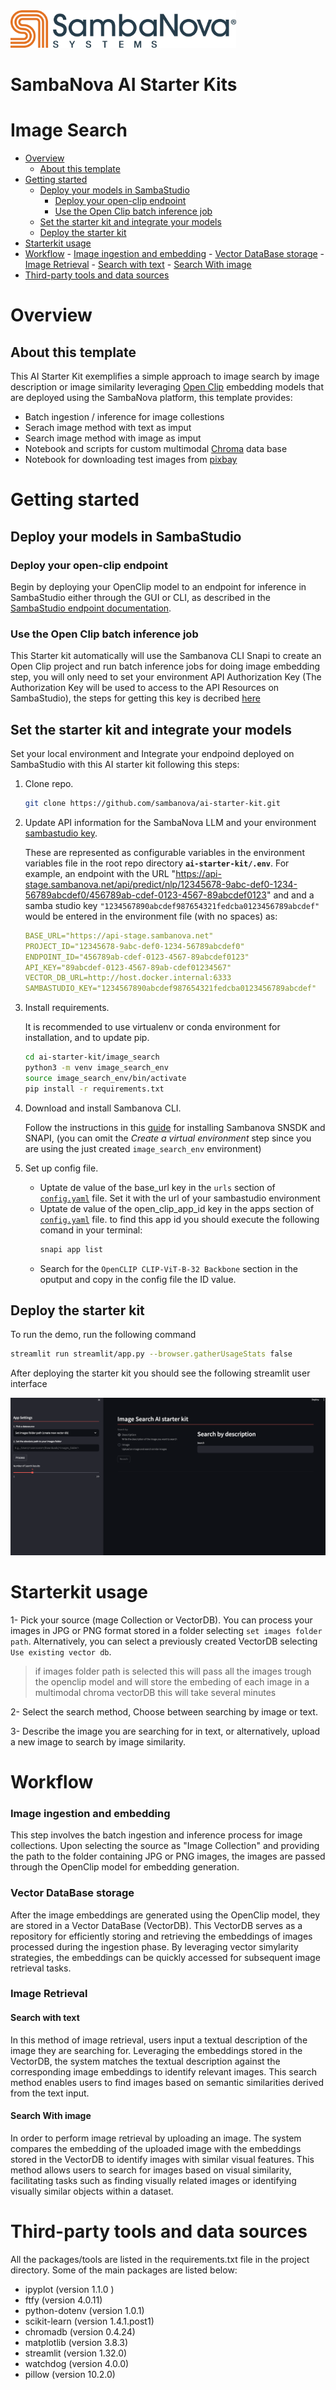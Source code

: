 <a href="https://sambanova.ai/">
<picture>
  <source media="(prefers-color-scheme: dark)" srcset="../images/SambaNova-light-logo-1.png" height="60">
  <img alt="SambaNova logo" src="../images/SambaNova-dark-logo-1.png" height="60">
</picture>
</a>

SambaNova AI Starter Kits
====================
# Image Search
<!-- TOC -->
- [Overview](#overview)
    - [About this template](#about-this-template)
- [Getting started](#getting-started)
    - [Deploy your models in SambaStudio](#deploy-your-models-in-sambastudio)
        - [Deploy your open-clip endpoint](#deploy-your-open-clip-endpoint)
        - [Use the Open Clip batch inference job](#use-the-open-clip-batch-inference-job)
    - [Set the starter kit and integrate your models](#set-the-starter-kit-and-integrate-your-models)
    - [Deploy the starter kit](#deploy-the-starter-kit)
- [Starterkit usage](#starterkit-usage)
- [Workflow](#workflow)
        - [Image ingestion and embedding](#image-ingestion-and-embedding)
        - [Vector DataBase storage](#vector-database-storage)
        - [Image Retrieval](#image-retrieval)
            - [Search with text](#search-with-text)
            - [Search With image](#search-with-image)
- [Third-party tools and data sources](#third-party-tools-and-data-sources)

<!-- /TOC -->


# Overview 
## About this template
This AI Starter Kit exemplifies a simple approach to image search by image description or image similarity leveraging [Open Clip](https://github.com/mlfoundations/open_clip) embedding models that are deployed using the SambaNova platform, this template provides:

- Batch ingestion / inference for image collestions
- Serach image method with text as imput
- Search image method with image as imput
- Notebook and scripts for custom multimodal [Chroma](https://docs.trychroma.com/multi-modal) data base
- Notebook for downloading test images from [pixbay](https://pixabay.com/)  

# Getting started
## Deploy your models in SambaStudio
### Deploy your open-clip endpoint

Begin by deploying your OpenClip model to an endpoint for inference in SambaStudio either through the GUI or CLI, as described in the [SambaStudio endpoint documentation](https://docs.sambanova.ai/sambastudio/latest/endpoints.html).

### Use the Open Clip batch inference job

This Starter kit automatically will use the Sambanova CLI Snapi to create an Open Clip project and run batch inference jobs for doing image embedding step, you will only need to set your environment API Authorization Key (The Authorization Key will be used to access to the API Resources on SambaStudio), the steps for getting this key is decribed [here](https://docs.sambanova.ai/sambastudio/latest/cli-setup.html#_acquire_the_api_key)

## Set the starter kit and integrate your models

Set your local environment and Integrate your endpoind deployed on SambaStudio with this AI starter kit following this steps:

1. Clone repo.
    ```bash
    git clone https://github.com/sambanova/ai-starter-kit.git
    ```
2. Update API information for the SambaNova LLM and your environment [sambastudio key](#use-the-open-clip-batch-inference-job). 
    
    These are represented as configurable variables in the environment variables file in the root repo directory **```ai-starter-kit/.env```**. For example, an endpoint with the URL
    "https://api-stage.sambanova.net/api/predict/nlp/12345678-9abc-def0-1234-56789abcdef0/456789ab-cdef-0123-4567-89abcdef0123"
    and and a samba studio key ```"1234567890abcdef987654321fedcba0123456789abcdef"```
    would be entered in the environment file (with no spaces) as:
    ```yaml
    BASE_URL="https://api-stage.sambanova.net"
    PROJECT_ID="12345678-9abc-def0-1234-56789abcdef0"
    ENDPOINT_ID="456789ab-cdef-0123-4567-89abcdef0123"
    API_KEY="89abcdef-0123-4567-89ab-cdef01234567"
    VECTOR_DB_URL=http://host.docker.internal:6333
    SAMBASTUDIO_KEY="1234567890abcdef987654321fedcba0123456789abcdef"
    ```
3. Install requirements.

    It is recommended to use virtualenv or conda environment for installation, and to update pip.
    ```bash
    cd ai-starter-kit/image_search
    python3 -m venv image_search_env
    source image_search_env/bin/activate
    pip install -r requirements.txt
    ```
4. Download and install Sambanova CLI.

    Follow the instructions in this [guide](https://docs.sambanova.ai/sambastudio/latest/cli-setup.html) for installing Sambanova SNSDK and SNAPI, (you can omit the *Create a virtual environment* step since you are using the just created ```image_search_env``` environment)

5. Set up config file.

    - Uptate de value of the base_url key in the ```urls``` section of [```config.yaml```](config.yaml) file. Set it with the url of your sambastudio environment
    -  Uptate de value of the open_clip_app_id key in the apps section of [```config.yaml```](config.yaml) file. to find this app id you should execute the following comand in your terminal:
        ```bash
        snapi app list 
        ```
    - Search for the ```OpenCLIP CLIP-ViT-B-32 Backbone``` section in the oputput and copy in the config file the ID value.

## Deploy the starter kit

To run the demo, run the following command

```bash
streamlit run streamlit/app.py --browser.gatherUsageStats false  
```

After deploying the starter kit you should see the following streamlit user interface

![capture of image_search_demo](./docs/image_search.png)


# Starterkit usage 

1- Pick your source (mage Collection or VectorDB). You can process your images in JPG or PNG format stored in a folder selecting ```set images folder path```. Alternatively, you can select a previously created VectorDB selecting ```Use existing vector db```.

> if images folder path is selected this will pass all the images trough the openclip model and will store the embeding of each image in a multimodal chroma vectorDB this will take several minutes

2- Select the search method, Choose between searching by image or text.

3- Describe the image you are searching for in text, or alternatively, upload a new image to search by image similarity.

# Workflow

### Image ingestion and embedding

This step involves the batch ingestion and inference process for image collections. Upon selecting the source as "Image Collection" and providing the path to the folder containing JPG or PNG images, the images are passed through the OpenClip model for embedding generation.

### Vector DataBase storage

After the image embeddings are generated using the OpenClip model, they are stored in a Vector DataBase (VectorDB). This VectorDB serves as a repository for efficiently storing and retrieving the embeddings of images processed during the ingestion phase. By leveraging vector simylarity strategies, the embeddings can be quickly accessed for subsequent image retrieval tasks.

### Image Retrieval

#### Search with text

In this method of image retrieval, users input a textual description of the image they are searching for. Leveraging the embeddings stored in the VectorDB, the system matches the textual description against the corresponding image embeddings to identify relevant images. This search method enables users to find images based on semantic similarities derived from the text input.

#### Search With image

In order to perform image retrieval by uploading an image. The system compares the embedding of the uploaded image with the embeddings stored in the VectorDB to identify images with similar visual features. This method allows users to search for images based on visual similarity, facilitating tasks such as finding visually related images or identifying visually similar objects within a dataset.

# Third-party tools and data sources

All the packages/tools are listed in the requirements.txt file in the project directory. Some of the main packages are listed below:

- ipyplot (version 1.1.0 )
- ftfy (version  4.0.11)
- python-dotenv (version 1.0.1)
- scikit-learn (version 1.4.1.post1)
- chromadb (version 0.4.24)
- matplotlib (version 3.8.3)
- streamlit (version 1.32.0)
- watchdog (version 4.0.0)
- pillow (version 10.2.0)